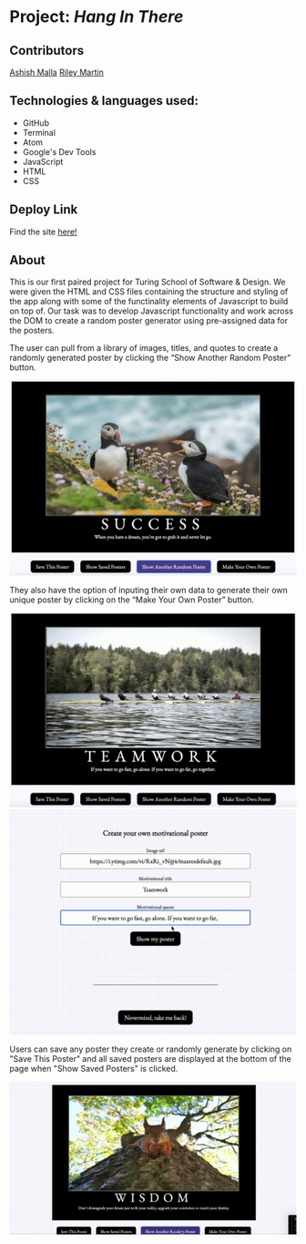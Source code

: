 # Project: *Hang In There*

## Contributors
[Ashish Malla](https://github.com/asiisii)
[Riley Martin](https://github.com/RMartin0717)

## Technologies & languages used:
- GitHub
- Terminal
- Atom
- Google's Dev Tools
- JavaScript
- HTML
- CSS

## Deploy Link
Find the site [here!](https://asiisii.github.io/hang-in-there-boilerplate/)

## About
This is our first paired project for Turing School of Software & Design. We were given the HTML and CSS files containing the structure and styling of the app along with some of the functinality elements of Javascript to build on top of. Our task was to develop Javascript functionality and work across the DOM to create a random poster generator using pre-assigned data for the posters. 

The user can pull from a library of images, titles, and quotes to create a randomly generated poster by clicking the “Show Another Random Poster” button. 

![Random Poster](/random-poster.png)

They also have the option of inputing their own data to generate their own unique poster by clicking on the “Make Your Own Poster” button. 

![Create Poster](/created-poster.png)
![Create Poster Gif](/create-new-poster.gif) 

Users can save any poster they create or randomly generate by clicking on "Save This Poster" and all saved posters are displayed at the bottom of the page when "Show Saved Posters" is clicked.


![Save Poster Gif](/save-poster.gif)


